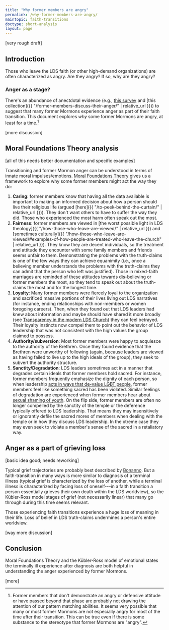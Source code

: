 ```yaml
---
title: "Why former members are angry"
permalink: /why-former-members-are-angry/
maintopic: faith-transitions
doctype: short-analysis
layout: page
---
```


[very rough draft]

## Introduction

Those who leave the LDS faith (or other high-demand organizations) are often characterized as angry.  Are they angry?  If so, why are they angry?

### Anger as a stage?

There's an abundance of anectdotal evidence (e.g., [this survey](https://www.reddit.com/r/mormonscholar/comments/9sgdvt/release_of_report_chronicles_and_presentation_on/) and [this collection]({{ "/former-members-discuss-their-anger/" | relative_url }})) to suggest that many former Mormons experience anger as part of their faith transition.  This document explores *why* some former Mormons are angry, at least for a time.[^notangry]

[more discussion]

## Moral Foundations Theory analysis

[all of this needs better documentation and specific examples]

Transitioning and former Mormon anger can be understood in terms of innate moral impulses/emotions.  [Moral Foundations Theory](https://web.archive.org/web/20181102035923/http://www-bcf.usc.edu/~jessegra/papers/GHKMIWD.inpress.MFT.AESP.pdf) gives us a framework to explore why some former members might act the way they do:

1. **Caring**: former members know that having all the data available is important to making an informed decision about how a person should live their religious life (argued [here]({{ "/to-peek-behind-the-curtain/" | relative_url }})).  They don't want others to have to suffer the way they did.  Those who experienced the most harm often speak out the most.
2. **Fairness**: former members are viewed in [the worst possible light in LDS theology]({{ "/how-those-who-leave-are-viewed/" | relative_url }}) and [sometimes culturally]({{ "/how-those-who-leave-are-viewed/#examples-of-how-people-are-treated-who-leave-the-church" | relative_url }}).  They know they are decent individuals, so the treatment and attitude they encounter with some family members and friends seems unfair to them.  Demonstrating the problems with the truth-claims is one of the few ways they can achieve equanimity (i.e., once a believing member understands the problems with the truth-claims they can admit that the person who left was justified).  Those in mixed-faith marriages are reminded of these attitudes towards dis-believing or former members the most, so they tend to speak out about the truth-claims the most and for the longest time.
3. **Loyalty**: Many former members were fiercely loyal to the organization and sacrificed massive portions of their lives living out LDS narratives (for instance, ending relationships with non-members or women foregoing careers).  Then, when they found out that LDS leaders had knew about information and maybe should have shared it more broadly (see [Transparency in the modern LDS Church](https://faenrandir.github.io/a_careful_examination/transparency-in-the-modern-lds-church/)) they can feel betrayed.  Their loyalty instincts now compel them to point out the behavior of LDS leadership that was not consistent with the high values the group claimed to possess.
4. **Authority/subversion**: Most former members were happy to acquiesce to the authority of the Brethren.  Once they found evidence that the Brethren were unworthy of following (again, because leaders are viewed as having failed to live up to the high ideals of the group), they seek to subvert the authority structure.
5. **Sanctity/Degradation**: LDS leaders sometimes act in a manner that degrades certain ideals that former members hold sacred.  For instance, former members frequently emphasize the dignity of each person, so when leadership [acts in ways that de-value LGBT people](https://mormonlgbtquestions.com/2017/03/17/what-do-we-know-of-gods-will-for-his-lgbt-children-an-examination-of-the-lds-churchs-position-on-homosexuality/), former members feel like something sacred has been violated.  Similar feelings of degradation are experienced when former members hear about [sexual shaming of youth](https://protectldschildren.org/read-the-stories-2/).  On the flip side, former members are often no longer compelled by the sanctity of the temple or the deference typically offered to LDS leadership.  That means they may insensitively or ignorantly defile the sacred mores of members when dealing with the temple or in how they discuss LDS leadership.  In the xtreme case they may even seek to violate a member's sense of the sacred in a retaliatory way.

## Anger as a part of grieving loss

[basic idea good; needs reworking]

Typical grief trajectories are probably best described by [Bonanno](https://en.wikipedia.org/wiki/George_Bonanno#Four_trajectories_of_grief_and_trauma_reactions).  But a faith-transition in many ways is more similar to diagnosis of a terminal illness (typical grief is characterized by the loss of another, while a terminal illness is characterized by facing loss of oneself---in a faith transition a person essentially grieves their own death within the LDS worldview), so the Kübler-Ross model stages of grief (not necessarily linear) that many go through during this time seems relevant.  

Those experiencing faith transitions experience a huge loss of meaning in their life.  Loss of belief in LDS truth-claims undermines a person's entire worldview.

[way more discussion]

## Conclusion

Moral Foundations Theory and the Kübler-Ross model of emotional states the terminally ill experience after diagnosis are both helpful in understanding the anger experienced by former Mormons.

[more]

[^notangry]: Former members that don't demonstrate an angry or defensive attitude or have passed beyond that phase are probably not drawing the attention of our pattern matching abilities.  It seems very possible that many or most former Mormons are not especially angry for most of the time after their transition.  This can be true even if there is some substance to the stereotype that former Mormons are "angry".

